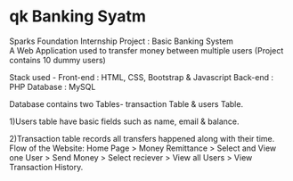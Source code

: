 # qk Banking Syatm

 Sparks Foundation Internship Project : Basic Banking System  
 A Web Application used to transfer money between multiple users (Project contains 10 dummy users)  
 
 Stack used - Front-end : HTML, CSS, Bootstrap & Javascript Back-end : PHP Database : MySQL

Database contains two Tables- transaction Table & users Table.

1)Users table have basic fields such as name, email & balance.

2)Transaction table records all transfers happened along with their time.
Flow of the Website: Home Page > Money Remittance > Select and View one User > Send Money > Select reciever > View all Users > View Transaction History.
 
